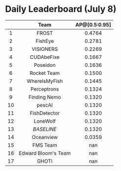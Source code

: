 # Daily Leaderboard (July 8)

|| Team | AP@[0.5:0.95] |
| :---: | :---: | :---: |
| 1 | FROST | 0.4764 |
| 2 | FishEye | 0.2781 |
| 3 | VISIONERS | 0.2269 |
| 4 | CUDAbeFixe | 0.1667 |
| 5 | Poseidon | 0.1636 |
| 6 | Rocket Team | 0.1500 |
| 7 | WhereIsMyFish | 0.1445 |
| 8 | Perceptrons | 0.1324 |
| 9 | Finding Nemo | 0.1320 |
| 10 | pescAI | 0.1320 |
| 11 | FishDetector | 0.1320 |
| 12 | LoneWolf | 0.1320 |
| 13 | *BASELINE* | 0.1320 |
| 14 | Oceanview | 0.0359 |
| 15 | FMS Team | nan |
| 16 | Edward Bloom's Team | nan |
| 17 | GHOTI | nan |

